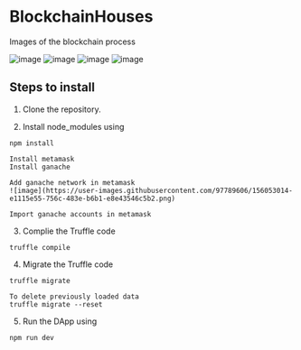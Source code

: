 # BlockchainHouses

Images of the blockchain process

![image](https://user-images.githubusercontent.com/97789606/156052796-b39264e7-2cd4-471c-973f-e30f2a223b60.png)
![image](https://user-images.githubusercontent.com/97789606/156052400-49443e4f-a794-4197-8d30-2811aaf22927.png)
![image](https://user-images.githubusercontent.com/97789606/156052852-5bc25081-52f7-4e3b-bc41-1101135d7bd0.png)
![image](https://user-images.githubusercontent.com/97789606/156052860-e1a28ae6-cba7-4ce6-9147-0057038bce1e.png)



## Steps to install 

1. Clone the repository.

2. Install node_modules using 

```Node
npm install

Install metamask
Install ganache

Add ganache network in metamask
![image](https://user-images.githubusercontent.com/97789606/156053014-e1115e55-756c-483e-b6b1-e8e43546c5b2.png)

Import ganache accounts in metamask

```
3. Complie the Truffle code

```Truffle
truffle compile
```
4. Migrate the Truffle code 

```Truffle
truffle migrate

To delete previously loaded data
truffle migrate --reset

```
5. Run the DApp using

```Node
npm run dev 
```
